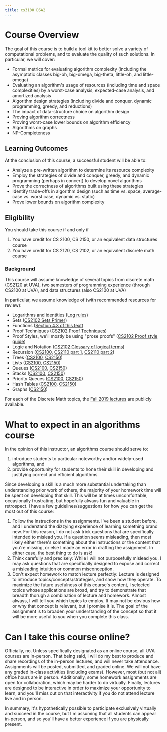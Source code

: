 ```yaml
---
title: cs3100 DSA2
...
```



# Course Overview 

The goal of this course is to build a tool kit to better solve a variety of computational problems, and to evaluate the quality of such solutions. In particular, we will cover:

- Formal metrics for evaluating algorithm complexity (including the asymptotic classes big-oh, big-omega, big-theta, little-oh, and little-omega)
- Evaluating an algorithm's usage of resources (including time and space complexities) by a worst-case analysis, expected-case analysis, and amortized analysis
- Algorithm design strategies (including divide and conquer, dynamic programming, greedy, and reductions)
- The impact of data-structure choice on algorithm design
- Proving algorithm correctness
- Proving worst-case lower bounds on algorithm efficiency
- Algorithms on graphs
- NP-Completeness

## Learning Outcomes

At the conclusion of this course, a successful student will be able to:

- Analyze a pre-written algorithm to determine its resource complexity
- Employ the strategies of divide and conquer, greedy, and dynamic programming (perhaps in concert) to develop novel algorithms
- Prove the correctness of algorithms built using these strategies
- Identify trade-offs in algorithm design (such as time vs. space, average-case vs. worst case, dynamic vs. static)
- Prove lower bounds on algorithm complexity



## Eligibility

You should take this course if and only if

1. You have credit for CS 2100, CS 2150, or an equivalent data structures course
1. You have credit for CS 2120, CS 2102, or an equivalent discrete math course


### Background

This course will assume knowledge of several topics from discrete math (CS2120 at UVA), two semesters of programming experience (through CS2100 at UVA), and data structures (also CS2100 at UVA)

In particular, we assume knowledge of (with recommended resources for review):

- Logarithms and identities ([Log rules](https://en.wikipedia.org/wiki/List_of_logarithmic_identities))
- Sets ([CS2102 Sets Primer](https://www.cs.virginia.edu/~njb2b/cs2120/f2021/sets.html))
- Functions ([Section 4.3 of this text](http://www.cs.virginia.edu/~njb2b/cs2120/f2021/files/mcs.pdf))
- Proof Techniques ([CS2102 Proof Techniques](http://www.cs.virginia.edu/~njb2b/cs2120/f2021/techniques-q8.html))
- Proof Styles, we'll mostly be using "prose proofs" ([CS2102 Proof style guide](http://www.cs.virginia.edu/~njb2b/cs2120/f2021/proofs.html))
- Logic and Notation ([CS2102 Glossary of logical terms](http://www.cs.virginia.edu/~njb2b/cs2120/f2021/glossary.html))
- Recursion ([CS2100](https://markfloryan.github.io/dsa1/slides/04-trees.html#/3/1), [CS2110 part 1](https://deternitydx.github.io/uvacs4102/pdfs/31-recursion.pdf), [CS2110 part 2](https://deternitydx.github.io/uvacs4102/pdfs/32-recursion.pdf))
- Trees ([CS2100](https://markfloryan.github.io/dsa1/slides/04-trees.html#/), [CS2150](https://aaronbloomfield.github.io/pdr/slides/05-trees.html#/))
- Lists ([CS2100](https://markfloryan.github.io/dsa1/slides/02-lists.html#/), [CS2150]())
- Queues ([CS2100](https://markfloryan.github.io/dsa1/slides/02-lists.html#/queues), [CS2150](https://aaronbloomfield.github.io/pdr/slides/02-lists.html#/queues))
- Stacks ([CS2100](https://markfloryan.github.io/dsa1/slides/02-lists.html#/stacks), [CS2150](https://aaronbloomfield.github.io/pdr/slides/02-lists.html#/stacks))
- Priority Queues ([CS2100](https://markfloryan.github.io/dsa1/slides/07-priorityqueues.html#/), [CS2150](https://aaronbloomfield.github.io/pdr/slides/10-heaps-huffman.html#/cover))
- Hash Tables ([CS2100](https://markfloryan.github.io/dsa1/slides/06-hashing.html#/), [CS2150](https://aaronbloomfield.github.io/pdr/slides/06-hashes.html#/cover))
- Graphs ([CS2150](https://aaronbloomfield.github.io/pdr/slides/11-graphs.html#/cover))

For each of the Discrete Math topics, the [Fall 2019 lectures](http://www.cs.virginia.edu/luther/DMT1/F2019/schedule.html) are publicly available.




# What to expect in an algorithms course

In the opinion of this instructor, an algorithms course should serve to:

1. introduce students to particular noteworthy and/or widely-used algorithms, and
1. provide opportunity for students to hone their skill in developing and justifying correct and efficient algorithms.

Since developing a skill is a much more substantial undertaking than understanding prior work of others, the majority of your homework time will be spent on developing that skill. This will be at times uncomfortable, occasionally frustrating, but hopefully always fun and valuable in retrospect. I have a few guidelines/suggestions for how you can get the most out of this course:

1. Follow the instructions in the assignments. I've been a student before, and I understand the dizzying experience of learning something brand new. For this reason, I do not ask trick questions that are specifically intended to mislead you. If a question seems misleading, then most likely either there's something about the instructions or the content that you're missing, or else I made an error in drafting the assignment. In either case, the best thing to do is ask!
1. Think carefully and precisely: While I will not purposefully mislead you, I may ask questions that are specifically designed to expose and correct a misleading intuition or common misconception.
1. Don't expect homework to match lecture perfectly: Lecture is designed to introduce topics/concepts/strategies, and show how they operate. To maximize the future usefulness of this course's content, I selected topics whose applications are broad, and try to demonstrate that breadth thorugh a combination of lecture and homework. Almost always, I will tell you which topics to employ. It may not be obvious how or why that concept is relevant, but I promise it is. The goal of the assignment is to broaden your understanding of the concept so that it will be more useful to you when you complete this class.

# Can I take this course online?

Officially, no. Unless specifically designated as an online course, all UVA courses are in-person. That being said, I will do my best to produce and share recordings of the in-person lectures, and will never take attendance. Assignments will be posted, submitted, and graded online. We will not have any graded in-class activities (including exams). However, most (but not all) office hours are in person. Additionally, some homework assignments are open for collaboration, which may be harder to do virtually. Finally, lectures are designed to be interactive in order to maximize your opportunity to learn, and you'll miss out on that interactivity if you do not attend lecture live and in person.

In summary, it's hypothetically possible to participate exclusively virtually and succeed in the course, but I'm assuming that all students can appear in-person, and so you'll have a better experience if you are physically present.


